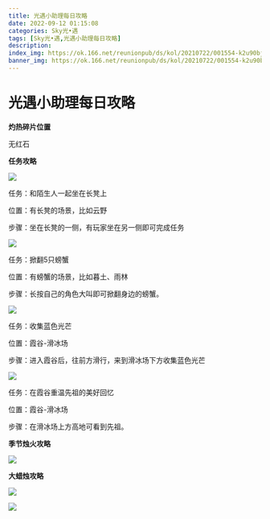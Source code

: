 ```yaml
---
title: 光遇小助理每日攻略
date: 2022-09-12 01:15:08
categories: Sky光•遇
tags: [Sky光•遇,光遇小助理每日攻略]
description: 
index_img: https://ok.166.net/reunionpub/ds/kol/20210722/001554-k2u90bj7ay.png?imageView&thumbnail=600x0&type=jpg
banner_img: https://ok.166.net/reunionpub/ds/kol/20210722/001554-k2u90bj7ay.png?imageView&thumbnail=600x0&type=jpg
---
```

# 光遇小助理每日攻略
**灼热碎片位置**

无红石

  

 **任务攻略**

![](https://img.166.net/reunionpub/ds/kol/20220912/000744-s53142y70b.png)

任务：和陌生人一起坐在长凳上

位置：有长凳的场景，比如云野

步骤：坐在长凳的一侧，有玩家坐在另一侧即可完成任务

![](https://img.166.net/reunionpub/ds/kol/20220911/001023-6d9kn5z431.png)

任务：掀翻5只螃蟹

位置：有螃蟹的场景，比如暮土、雨林

步骤：长按自己的角色大叫即可掀翻身边的螃蟹。

![](https://img.166.net/reunionpub/ds/kol/20220912/000814-ayn2l15j3w.png)

任务：收集蓝色光芒

位置：霞谷-滑冰场

步骤：进入霞谷后，往前方滑行，来到滑冰场下方收集蓝色光芒

![](https://img.166.net/reunionpub/ds/kol/20220912/000835-tahos8nw4k.png)

任务：在霞谷重温先祖的美好回忆

位置：霞谷-滑冰场

步骤：在滑冰场上方高地可看到先祖。

 **季节烛火攻略**

![](https://img.166.net/reunionpub/ds/kol/20220912/000936-i5c9se0j34.png)

  

 **大蜡烛攻略**

![](https://img.166.net/reunionpub/ds/kol/20220912/000954-kpgbnl2h8s.png)

![](https://img.166.net/reunionpub/ds/kol/20220912/001008-lrnba2v13h.png)

  

  

  

  

